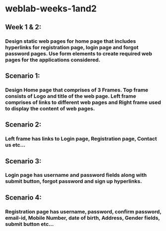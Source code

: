 # weblab-weeks-1and2
## Week 1 & 2:

### Design static web pages for home page that includes hyperlinks for registration page, login page and forgot password pages. Use form elements to create required web pages for the applications considered.
## Scenario 1: 
### Design Home page that comprises of 3 Frames. Top frame consists of Logo and title of the web page. Left frame comprises of links to different web pages and Right frame used to display the content of web pages.
## Scenario 2: 
### Left frame has links to Login page, Registration page, Contact us etc…
## Scenario 3: 
### Login page has username and password fields along with submit button, forgot password and sign up hyperlinks.
## Scenario 4: 
### Registration page has username, password, confirm password, email-id, Mobile Number, date of birth, Address, Gender fields, submit button etc…
